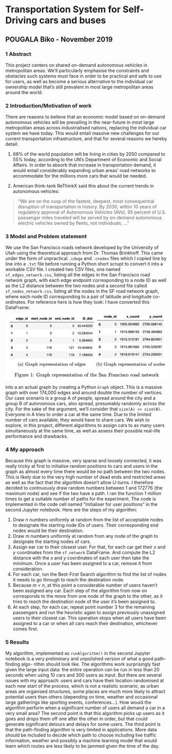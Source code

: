 # Transportation System for Self-Driving cars and buses
## POUGALA Biko - November 2019 


### 1 Abstract

This project centers on shared on-demand autonomous vehicles in metropolitan areas. We’ll particularly emphasise the constraints and obstacles such systems must face in order to be practical and safe to use for users, as well as become a serious alternative to the individual car ownership model that’s still prevalent in most large metropolitan areas around the world.

### 2 Introduction/Motivation of work

There are reasons to believe that an economic model based on on-demand autonomous vehicles will be prevailing in the near-future in most large metropolitan areas across industrialised nations, replacing the individual car system we have today. This would entail massive new challenges for our current transportation infrastructure, and that for several reasons we hereby detail:

1. 68% of the world population will be living in cities by 2050 compared to 55% today, according to the UN’s Department of Economic and Social Affairs. In order to absorb that increase in transportation demand, it would entail considerably expanding urban areas’ road networks to accommodate for the millions more cars that would be needed.

2. American think-tank ReThinkX said this about the current trends in autonomous vehicles: 

> “We are on the cusp of the fastest, deepest, most consequential disruption of transportation in history. By 2030, within 10 years of regulatory approval of Autonomous Vehicles (AVs), 95 percent of U.S. passenger miles traveled will be served by on-demand autonomous electric vehicles owned by fleets, not individuals, ...”


### 3 Model and Problem statement

We use the San Francisco roads network developed by the University of Utah using the theoretical approach from Dr. Thomas Brinkhoff. This came under the form of unpractical `.cdege` and `.cnodes` files which I copied line by line into a `.txt` file before running a Python short scrupt to convert it into a workable CSV file. 
   I created two CSV files, one named `sf_edges_network.csv`, listing all the edges in the San Francisco road network graph, with each edge endpoint corresponding to a node ID as well as the L2 distance between the two nodes and a second file called `sf_nodes_network.csv`, listing all the nodes in the SF road network graph, where each node ID corresponding to a pair of latitude and longitude co- ordinates. For reference here is how they look: I have converted this DataFrame:

![Graph](/sf-graph.png)

into a an actual graph by creating a Python `Graph` object. This is a massive graph with over 174,000 edges and around double the number of vertices. Our case scenario is a group A of people, spread around the city and a group B of autonomous cars, also spread, presumably randomly across the city. For the sake of the argument, we’ll consider that `size(A) >> size(B)`. Everyone in A tries to order a car at the same time. Due to the limited number of cars available, they would have to share cars. We wish to explore, in this project, different algorithms to assign cars to as many users simultaneously at the same time, as well as assess their possible real-life performance and drawbacks. 

### 4 My approach 

Because this graph is massive, very sparse and loosely connected, it was really tricky at first to initialise random positions to cars and users in the graph as almost every time there would be no path between the two nodes. This is likely due to the very high number of dead ends and restricted areas as well as the fact that the algorithm doesn’t allow U-turns. I therefore decided to contnuously draw random numbers between 1 and 172776 (the maximum node) and see if the two have a path. I ran the function 1 million times to get a suitable number of paths for the experiment. The code is implemented in the code cell named ”Initialiser for user positions” in the second Jupyter notebook. Here are the steps of my algorithm:
1. Draw *n* numbers uniformly at random from the list of acceptable nodes to designate the starting node IDs of users. Their corresponding end nodes would be their destination.
2. Draw *m* numbers uniformly at random from any node of the graph to designate the starting nodes of cars.
3. Assign ear car to their closest user. For that, for each car get their *x* and *y* coordinates from the `sf_network` DataFrame. And compute the L2 distance with the *x* and *y* coordinates of each user then take the minimum. Once a user has been assigned to a car, remove it from consideration.
4. For each car, run the Best-First Search algorithm to find the list of nodes it needs to go through to reach the destination node.
5. Because *m < n*, at this point a considerable number of users haven’t been assigned any car. Each step of the algorithm from now on corresponds to the move from one node of the graph to the other, as it tries to reach the destination node of the user it’s been assigned to.
6. At each step, for each car, repeat point number 3 for the remaining passengers and run the heuristic again to assign previously unassigned users to their closest car. This operation stops when all users have been assigned to a car or when all cars reach their destination, whichever comes first.

### 5 Results
My algorithm, implemented as `runAlgorithm()` in the second Jupyter notebook is a very preliminary and unpolished version of what a good path-finding algo- rithm should look like. The algorithms work surprisingly fast given the large input data: the entire operation can be run in less than 20 seconds when using 10 cars and 300 users as input. But there are several issues with my approach: users and cars have their location randomised at each new start of the process, which is not a realistic scenario, as urban areas are organised structures, some places are much more likely to attract potential users than others (depending on time, weather and occasional large gatherings like sporting events, conferences...). How would the algorithm perform when a significant number of users all demand a car in a very small area? The second point is that this algorithm picks up users as it goes and drops them off one after the other in order, but that could generate significant detours and delays for some users. The third point is that the path-finding algorithm is very limited in applications. More data should be included to decide which path to choose including live traffic information, weather and possibly a machine learning model that would learn which routes are less likely to be jammed given the time of the day.
